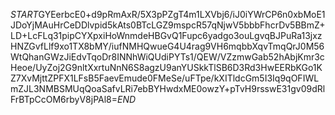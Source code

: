 $START$GYEerbcE0+d9pRmAxR/5X3pPZgT4m1LXVbj6/iJ0iYWrCP6n0xbMoE1JDoYjMAuHrCeDDlvpid5kAts0BTcLGZ9mspcR57qNjwV5bbbFhcrDv5BBmZ+LD+LcFLq31pipCYXpxiHoWnmdeHBGvQ1Fupc6yadgo3ouLgvqBJPuRa13jxzHNZGvfLlf9xo1TX8bMY/iufNMHQwueG4U4rag9VH6mqbbXqvTmqQrJ0M56WtQhanGWzJiEdvTqoDr8INNhWiQUdiPYTs1/QEW/VZzmwGab52hAbjKmr3cHeoe/UyZoj2G9nltXxrtuNnN6S8agzU9anYUSkkTlSB6D3Rd3HwEERbKGo1KZ7XvMjttZPFX1LFsB5FaevEmude0FMeSe/uFTpe/kXITldcGm5I3Iq9qOFIWLmZJL3NMBSMUqQoaSafvLRi7ebBYHwdxME0owzY+pTvH9rsswE31gv09dRlFrBTpCcOM6rbyV8jPAl8=$END$